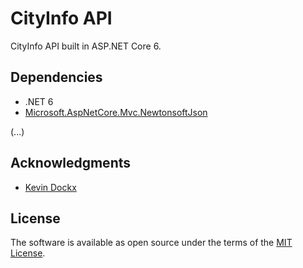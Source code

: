 # CityInfo API

CityInfo API built in ASP.NET Core 6.

## Dependencies

- .NET 6
- [Microsoft.AspNetCore.Mvc.NewtonsoftJson](https://www.nuget.org/packages/Microsoft.AspNetCore.Mvc.NewtonsoftJson/)

(...)

## Acknowledgments

- [Kevin Dockx](https://github.com/KevinDockx)

## License

The software is available as open source under the terms of the [MIT License](https://opensource.org/licenses/MIT).
